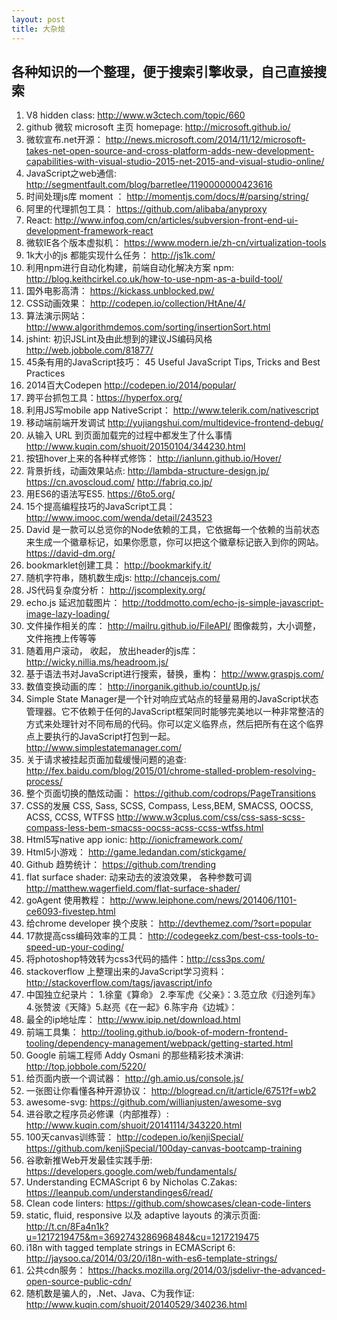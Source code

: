 ```yaml
---
layout: post
title: 大杂烩
---
```


## 各种知识的一个整理，便于搜索引擎收录，自己直接搜索

1. V8 hidden class:  http://www.w3ctech.com/topic/660
2. github 微软 microsoft 主页 homepage:  http://microsoft.github.io/
3. 微软宣布.net开源： http://news.microsoft.com/2014/11/12/microsoft-takes-net-open-source-and-cross-platform-adds-new-development-capabilities-with-visual-studio-2015-net-2015-and-visual-studio-online/
4. JavaScript之web通信: http://segmentfault.com/blog/barretlee/1190000000423616
5. 时间处理js库 moment ： http://momentjs.com/docs/#/parsing/string/
6. 阿里的代理抓包工具： https://github.com/alibaba/anyproxy
7. React: http://www.infoq.com/cn/articles/subversion-front-end-ui-development-framework-react
9. 微软IE各个版本虚拟机： https://www.modern.ie/zh-cn/virtualization-tools
11. 1k大小的js 都能实现什么任务： http://js1k.com/
12. 利用npm进行自动化构建，前端自动化解决方案 npm: http://blog.keithcirkel.co.uk/how-to-use-npm-as-a-build-tool/
13. 国外电影高清： https://kickass.unblocked.pw/
14. CSS动画效果： http://codepen.io/collection/HtAne/4/
15. 算法演示网站： http://www.algorithmdemos.com/sorting/insertionSort.html
16. jshint: 初识JSLint及由此想到的建议JS编码风格  http://web.jobbole.com/81877/
17. 45条有用的JavaScript技巧： 45 Useful JavaScript Tips, Tricks and Best Practices
18. 2014百大Codepen http://codepen.io/2014/popular/
19. 跨平台抓包工具：https://hyperfox.org/
20. 利用JS写mobile app NativeScript： http://www.telerik.com/nativescript
21. 移动端前端开发调试 http://yujiangshui.com/multidevice-frontend-debug/
22. 从输入 URL 到页面加载完的过程中都发生了什么事情  http://www.kuqin.com/shuoit/20150104/344230.html
23. 按钮hover上来的各种样式修饰：   http://ianlunn.github.io/Hover/
24. 背景折线，动画效果站点: http://lambda-structure-design.jp/   https://cn.avoscloud.com/    http://fabriq.co.jp/
25. 用ES6的语法写ES5. https://6to5.org/
26. 15个提高编程技巧的JavaScript工具： http://www.imooc.com/wenda/detail/243523
27. David 是一款可以总览你的Node依赖的工具，它依据每一个依赖的当前状态来生成一个徽章标记，如果你愿意，你可以把这个徽章标记嵌入到你的网站。  https://david-dm.org/
28. bookmarklet创建工具： http://bookmarkify.it/
29. 随机字符串，随机数生成js: http://chancejs.com/
30. JS代码复杂度分析： http://jscomplexity.org/
31. echo.js 延迟加载图片： http://toddmotto.com/echo-js-simple-javascript-image-lazy-loading/
32. 文件操作相关的库： http://mailru.github.io/FileAPI/   图像裁剪，大小调整， 文件拖拽上传等等
33. 随着用户滚动， 收起， 放出header的js库： http://wicky.nillia.ms/headroom.js/
34. 基于语法书对JavaScript进行搜索，替换，重构： http://www.graspjs.com/
35. 数值变换动画的库： http://inorganik.github.io/countUp.js/
36. Simple State Manager是一个针对响应式站点的轻量易用的JavaScript状态管理器。它不依赖于任何的JavaScript框架同时能够完美地以一种非常整洁的方式来处理针对不同布局的代码。你可以定义临界点，然后把所有在这个临界点上要执行的JavaScript打包到一起。   http://www.simplestatemanager.com/
37. 关于请求被挂起页面加载缓慢问题的追查:  http://fex.baidu.com/blog/2015/01/chrome-stalled-problem-resolving-process/
38. 整个页面切换的酷炫动画： https://github.com/codrops/PageTransitions
39. CSS的发展  CSS, Sass, SCSS, Compass, Less,BEM, SMACSS, OOCSS, ACSS, CCSS, WTFSS  http://www.w3cplus.com/css/css-sass-scss-compass-less-bem-smacss-oocss-acss-ccss-wtfss.html
40. Html5写native app ionic: http://ionicframework.com/
41. Html5小游戏： http://game.ledandan.com/stickgame/
42. Github 趋势统计： https://github.com/trending
43. flat surface shader: 动来动去的波浪效果， 各种参数可调  http://matthew.wagerfield.com/flat-surface-shader/
44. goAgent 使用教程： http://www.leiphone.com/news/201406/1101-ce6093-fivestep.html
45. 给chrome developer 换个皮肤： http://devthemez.com/?sort=popular
46. 17款提高css编码效率的工具： http://codegeekz.com/best-css-tools-to-speed-up-your-coding/
47. 将photoshop特效转为css3代码的插件：http://css3ps.com/
48. stackoverflow 上整理出来的JavaScript学习资料： http://stackoverflow.com/tags/javascript/info
49. 中国独立纪录片： 1.徐童《算命》 2.李军虎《父亲》：3.范立欣《归途列车》 4.张赞波《天降》5.赵亮《在一起》6.陈宇舟《边城》：
50. 最全的ip地址库： http://www.ipip.net/download.html
51. 前端工具集： http://tooling.github.io/book-of-modern-frontend-tooling/dependency-management/webpack/getting-started.html
52. Google 前端工程师 Addy Osmani 的那些精彩技术演讲: http://top.jobbole.com/5220/
53. 给页面内嵌一个调试器： http://gh.amio.us/console.js/
54. 一张图让你看懂各种开源协议： http://blogread.cn/it/article/6751?f=wb2
55. awesome-svg:  https://github.com/willianjusten/awesome-svg
56. 进谷歌之程序员必修课（内部推荐）:  http://www.kuqin.com/shuoit/20141114/343220.html
57. 100天canvas训练营： http://codepen.io/kenjiSpecial/      https://github.com/kenjiSpecial/100day-canvas-bootcamp-training
58. 谷歌新推Web开发最佳实践手册:  https://developers.google.com/web/fundamentals/
59. Understanding ECMAScript 6 by Nicholas C.Zakas: https://leanpub.com/understandinges6/read/
60. Clean code linters: https://github.com/showcases/clean-code-linters
61. static, fluid, responsive 以及 adaptive layouts 的演示页面: http://t.cn/8Fa4n1k?u=1217219475&m=3692743286968484&cu=1217219475
62. i18n with tagged template strings in ECMAScript 6: http://jaysoo.ca/2014/03/20/i18n-with-es6-template-strings/
63. 公共cdn服务： https://hacks.mozilla.org/2014/03/jsdelivr-the-advanced-open-source-public-cdn/
64. 随机数是骗人的，.Net、Java、C为我作证: http://www.kuqin.com/shuoit/20140529/340236.html

